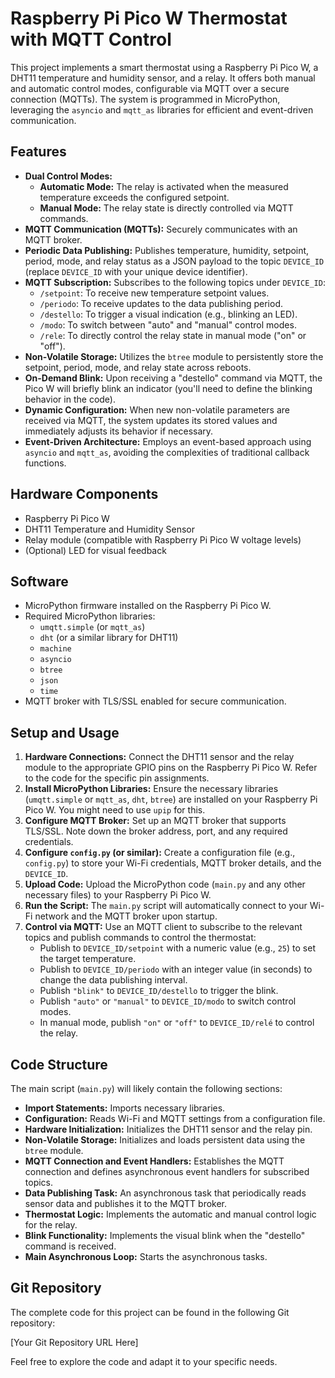 # Raspberry Pi Pico W Thermostat with MQTT Control

This project implements a smart thermostat using a Raspberry Pi Pico W, a DHT11 temperature and humidity sensor, and a relay. It offers both manual and automatic control modes, configurable via MQTT over a secure connection (MQTTs). The system is programmed in MicroPython, leveraging the `asyncio` and `mqtt_as` libraries for efficient and event-driven communication.

## Features

* **Dual Control Modes:**
    * **Automatic Mode:** The relay is activated when the measured temperature exceeds the configured setpoint.
    * **Manual Mode:** The relay state is directly controlled via MQTT commands.
* **MQTT Communication (MQTTs):** Securely communicates with an MQTT broker.
* **Periodic Data Publishing:** Publishes temperature, humidity, setpoint, period, mode, and relay status as a JSON payload to the topic `DEVICE_ID` (replace `DEVICE_ID` with your unique device identifier).
* **MQTT Subscription:** Subscribes to the following topics under `DEVICE_ID`:
    * `/setpoint`: To receive new temperature setpoint values.
    * `/periodo`: To receive updates to the data publishing period.
    * `/destello`: To trigger a visual indication (e.g., blinking an LED).
    * `/modo`: To switch between "auto" and "manual" control modes.
    * `/rele`: To directly control the relay state in manual mode ("on" or "off").
* **Non-Volatile Storage:** Utilizes the `btree` module to persistently store the setpoint, period, mode, and relay state across reboots.
* **On-Demand Blink:** Upon receiving a "destello" command via MQTT, the Pico W will briefly blink an indicator (you'll need to define the blinking behavior in the code).
* **Dynamic Configuration:** When new non-volatile parameters are received via MQTT, the system updates its stored values and immediately adjusts its behavior if necessary.
* **Event-Driven Architecture:** Employs an event-based approach using `asyncio` and `mqtt_as`, avoiding the complexities of traditional callback functions.

## Hardware Components

* Raspberry Pi Pico W
* DHT11 Temperature and Humidity Sensor
* Relay module (compatible with Raspberry Pi Pico W voltage levels)
* (Optional) LED for visual feedback

## Software

* MicroPython firmware installed on the Raspberry Pi Pico W.
* Required MicroPython libraries:
    * `umqtt.simple` (or `mqtt_as`)
    * `dht` (or a similar library for DHT11)
    * `machine`
    * `asyncio`
    * `btree`
    * `json`
    * `time`
* MQTT broker with TLS/SSL enabled for secure communication.

## Setup and Usage

1.  **Hardware Connections:** Connect the DHT11 sensor and the relay module to the appropriate GPIO pins on the Raspberry Pi Pico W. Refer to the code for the specific pin assignments.
2.  **Install MicroPython Libraries:** Ensure the necessary libraries (`umqtt.simple` or `mqtt_as`, `dht`, `btree`) are installed on your Raspberry Pi Pico W. You might need to use `upip` for this.
3.  **Configure MQTT Broker:** Set up an MQTT broker that supports TLS/SSL. Note down the broker address, port, and any required credentials.
4.  **Configure `config.py` (or similar):** Create a configuration file (e.g., `config.py`) to store your Wi-Fi credentials, MQTT broker details, and the `DEVICE_ID`.
5.  **Upload Code:** Upload the MicroPython code (`main.py` and any other necessary files) to your Raspberry Pi Pico W.
6.  **Run the Script:** The `main.py` script will automatically connect to your Wi-Fi network and the MQTT broker upon startup.
7.  **Control via MQTT:** Use an MQTT client to subscribe to the relevant topics and publish commands to control the thermostat:
    * Publish to `DEVICE_ID/setpoint` with a numeric value (e.g., `25`) to set the target temperature.
    * Publish to `DEVICE_ID/periodo` with an integer value (in seconds) to change the data publishing interval.
    * Publish `"blink"` to `DEVICE_ID/destello` to trigger the blink.
    * Publish `"auto"` or `"manual"` to `DEVICE_ID/modo` to switch control modes.
    * In manual mode, publish `"on"` or `"off"` to `DEVICE_ID/relé` to control the relay.

## Code Structure

The main script (`main.py`) will likely contain the following sections:

* **Import Statements:** Imports necessary libraries.
* **Configuration:** Reads Wi-Fi and MQTT settings from a configuration file.
* **Hardware Initialization:** Initializes the DHT11 sensor and the relay pin.
* **Non-Volatile Storage:** Initializes and loads persistent data using the `btree` module.
* **MQTT Connection and Event Handlers:** Establishes the MQTT connection and defines asynchronous event handlers for subscribed topics.
* **Data Publishing Task:** An asynchronous task that periodically reads sensor data and publishes it to the MQTT broker.
* **Thermostat Logic:** Implements the automatic and manual control logic for the relay.
* **Blink Functionality:** Implements the visual blink when the "destello" command is received.
* **Main Asynchronous Loop:** Starts the asynchronous tasks.

## Git Repository

The complete code for this project can be found in the following Git repository:

\[Your Git Repository URL Here]

Feel free to explore the code and adapt it to your specific needs.